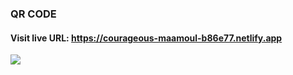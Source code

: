 ### QR CODE

#### Visit live URL: https://courageous-maamoul-b86e77.netlify.app
<a href="https://courageous-maamoul-b86e77.netlify.app"><img src="https://user-images.githubusercontent.com/109923493/216827366-38bffe6c-1a73-4ce6-8403-8b25dd40b17d.png"></a>

